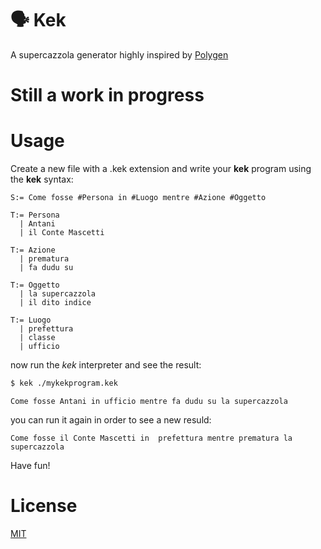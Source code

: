 # 🗣 Kek

A supercazzola generator highly inspired by [Polygen](http://www.polygen.org/it/grammatiche/rubriche/ita/ricette.grm)

# Still a work in progress

# Usage

Create a new file with a .kek extension and write your **kek** program using the **kek** syntax:

```kek
S:= Come fosse #Persona in #Luogo mentre #Azione #Oggetto

T:= Persona
  | Antani
  | il Conte Mascetti

T:= Azione
  | prematura
  | fa dudu su

T:= Oggetto
  | la supercazzola
  | il dito indice

T:= Luogo
  | prefettura
  | classe
  | ufficio
```

now run the *kek* interpreter and see the result:

```sh
$ kek ./mykekprogram.kek
```

`Come fosse Antani in ufficio mentre fa dudu su la supercazzola`

you can run it again in order to see a new resuld:

`Come fosse il Conte Mascetti in  prefettura mentre prematura la supercazzola`

Have fun!

# License
[MIT](/LICENSE.md)